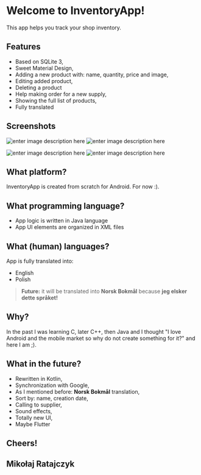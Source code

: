 # Welcome to InventoryApp!

This app helps you track your shop inventory.

## Features


 - Based on SQLite 3,
 - Sweet Material Design,
 - Adding a new product with: name, quantity, price and image,
 - Editing added product,
 - Deleting a product
 - Help making order for a new supply,
 - Showing the full list of products,
 - Fully translated
 
 
## Screenshots

![enter image description here](https://i.imgur.com/3JGhUnyl.jpg) ![enter image description here](https://i.imgur.com/P7xFHz4l.jpg)

![enter image description here](https://i.imgur.com/rVhPiXZl.jpg) ![enter image description here](https://i.imgur.com/Wfn2dUTl.jpg)


## What platform?

InventoryApp is created from scratch for Android.
For now :).

## What programming language?

 - App logic is written in Java language
 - App UI elements are organized in XML files

## What (human) languages?

App is fully translated into:

 - English
 - Polish
 > **Future:** it will be translated into **Norsk Bokmål** because **jeg elsker dette språket!**

## Why?

In the past I was learning C, later C++, then Java and I thought "I love Android and the mobile market so why do not create something for it?" and here I am ;).


## What in the future?

 - Rewritten in Kotlin,
 - Synchronization with Google,
 - As I mentioned before: **Norsk Bokmål** translation,
 - Sort by: name, creation date,
 - Calling to supplier,
 - Sound effects,
 - Totally new UI,
 - Maybe Flutter


## Cheers!

## Mikołaj Ratajczyk



